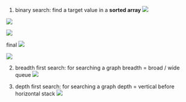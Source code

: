 1. binary search: find a target value in a **sorted array**
   ![](https://i.imgur.com/uKZbwso.png)

![](https://i.imgur.com/mAo8s4w.png)

![](https://i.imgur.com/6v2zFLM.png)

final
![](https://i.imgur.com/gbXZlM1.png)

![](https://i.imgur.com/siMdPan.png)

2. breadth first search: for searching a graph
   breadth = broad / wide
   queue
   ![](https://i.imgur.com/GTGuwpc.png)

3. depth first search: for searching a graph
   depth = vertical before horizontal
   stack
   ![](https://i.imgur.com/GpViVeR.png)
